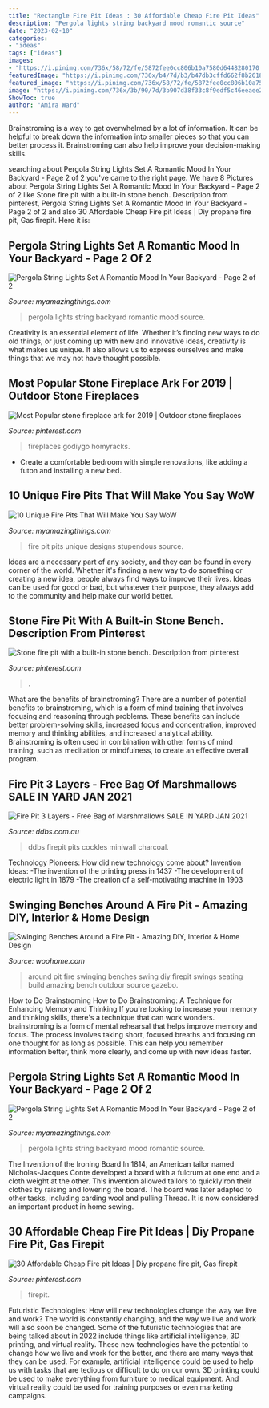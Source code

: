 ```yaml
---
title: "Rectangle Fire Pit Ideas : 30 Affordable Cheap Fire Pit Ideas"
description: "Pergola lights string backyard mood romantic source"
date: "2023-02-10"
categories:
- "ideas"
tags: ["ideas"]
images:
- "https://i.pinimg.com/736x/58/72/fe/5872fee0cc806b10a7580d6448280170.jpg"
featuredImage: "https://i.pinimg.com/736x/b4/7d/b3/b47db3cffd662f8b2618ee1bb0a272e9.jpg"
featured_image: "https://i.pinimg.com/736x/58/72/fe/5872fee0cc806b10a7580d6448280170.jpg"
image: "https://i.pinimg.com/736x/3b/90/7d/3b907d38f33c8f9edf5c46eeaee29e09--backyard-fire-pits-outdoor-fire-pits.jpg"
ShowToc: true
author: "Amira Ward"
---
```



Brainstroming is a way to get overwhelmed by a lot of information. It can be helpful to break down the information into smaller pieces so that you can better process it. Brainstroming can also help improve your decision-making skills.

	

		
searching about Pergola String Lights Set A Romantic Mood In Your Backyard - Page 2 of 2 you've came to the right page. We have 8 Pictures about Pergola String Lights Set A Romantic Mood In Your Backyard - Page 2 of 2 like Stone fire pit with a built-in stone bench. Description from pinterest, Pergola String Lights Set A Romantic Mood In Your Backyard - Page 2 of 2 and also 30 Affordable Cheap Fire pit Ideas | Diy propane fire pit, Gas firepit. Here it is:
		
    
## Pergola String Lights Set A Romantic Mood In Your Backyard - Page 2 Of 2

<img loading=lazy src="http://myamazingthings.com/wp-content/uploads/2017/05/pergola-lights.jpg" onerror="this.onerror=null;this.src='https://tse4.mm.bing.net/th?id=OIP.vhPaB5-T6T5AULfFtlGCZgHaHa&amp;pid=15.1';" alt="Pergola String Lights Set A Romantic Mood In Your Backyard - Page 2 of 2">

_Source: myamazingthings.com_

>pergola lights string backyard romantic mood source. 

	

Creativity is an essential element of life. Whether it’s finding new ways to do old things, or just coming up with new and innovative ideas, creativity is what makes us unique. It also allows us to express ourselves and make things that we may not have thought possible.

    
## Most Popular Stone Fireplace Ark For 2019 | Outdoor Stone Fireplaces

<img loading=lazy src="https://i.pinimg.com/736x/b4/7d/b3/b47db3cffd662f8b2618ee1bb0a272e9.jpg" onerror="this.onerror=null;this.src='https://tse3.mm.bing.net/th?id=OIP.UDrOzFy18BmRrGZ2ruvHpAHaLH&amp;pid=15.1';" alt="Most Popular stone fireplace ark for 2019 | Outdoor stone fireplaces">

_Source: pinterest.com_

>fireplaces godiygo homyracks. 

	

- Create a comfortable bedroom with simple renovations, like adding a futon and installing a new bed. 

    
## 10 Unique Fire Pits That Will Make You Say WoW

<img loading=lazy src="http://myamazingthings.com/wp-content/uploads/2017/01/firepit1.jpg" onerror="this.onerror=null;this.src='https://tse2.mm.bing.net/th?id=OIP.P5eDqHMW9mWsZ0Sxj-xvsgHaJ6&amp;pid=15.1';" alt="10 Unique Fire Pits That Will Make You Say WoW">

_Source: myamazingthings.com_

>fire pit pits unique designs stupendous source. 

	

Ideas are a necessary part of any society, and they can be found in every corner of the world. Whether it's finding a new way to do something or creating a new idea, people always find ways to improve their lives. Ideas can be used for good or bad, but whatever their purpose, they always add to the community and help make our world better.

    
## Stone Fire Pit With A Built-in Stone Bench. Description From Pinterest

<img loading=lazy src="https://i.pinimg.com/736x/3b/90/7d/3b907d38f33c8f9edf5c46eeaee29e09--backyard-fire-pits-outdoor-fire-pits.jpg" onerror="this.onerror=null;this.src='https://tse3.mm.bing.net/th?id=OIP.Wv9tAg6yd27wgyaau3xm8ADYEg&amp;pid=15.1';" alt="Stone fire pit with a built-in stone bench. Description from pinterest">

_Source: pinterest.com_

>. 

	

What are the benefits of brainstroming?
There are a number of potential benefits to brainstroming, which is a form of mind training that involves focusing and reasoning through problems. These benefits can include better problem-solving skills, increased focus and concentration, improved memory and thinking abilities, and increased analytical ability. Brainstroming is often used in combination with other forms of mind training, such as meditation or mindfulness, to create an effective overall program.

    
## Fire Pit 3 Layers - Free Bag Of Marshmallows SALE IN YARD JAN 2021

<img loading=lazy src="https://www.ddbs.com.au/wp-content/uploads/2020/06/miniwall-firepit-oatmeal-charcoal-peter-scaled.jpg" onerror="this.onerror=null;this.src='https://tse4.mm.bing.net/th?id=OIP.Gj1LLh2QB9ZpZCBGnrUzigHaHL&amp;pid=15.1';" alt="Fire Pit 3 Layers - Free Bag of Marshmallows SALE IN YARD JAN 2021">

_Source: ddbs.com.au_

>ddbs firepit pits cockles miniwall charcoal. 

	

Technology Pioneers: How did new technology come about?
Invention Ideas: 
-The invention of the printing press in 1437 
-The development of electric light in 1879 
-The creation of a self-motivating machine in 1903

    
## Swinging Benches Around A Fire Pit - Amazing DIY, Interior &amp; Home Design

<img loading=lazy src="http://www.woohome.com/wp-content/uploads/2014/10/swing-around-a-firepit-6.jpg" onerror="this.onerror=null;this.src='https://tse3.mm.bing.net/th?id=OIP.ePAbQJdGSrrG3Yj_ScOBlgHaFY&amp;pid=15.1';" alt="Swinging Benches Around a Fire Pit - Amazing DIY, Interior &amp; Home Design">

_Source: woohome.com_

>around pit fire swinging benches swing diy firepit swings seating build amazing bench outdoor source gazebo. 

	

How to Do Brainstroming
How to Do Brainstroming: A Technique for Enhancing Memory and Thinking
If you're looking to increase your memory and thinking skills, there's a technique that can work wonders. brainstroming is a form of mental rehearsal that helps improve memory and focus. The process involves taking short, focused breaths and focusing on one thought for as long as possible. This can help you remember information better, think more clearly, and come up with new ideas faster.

    
## Pergola String Lights Set A Romantic Mood In Your Backyard - Page 2 Of 2

<img loading=lazy src="http://myamazingthings.com/wp-content/uploads/2017/05/pergola.jpg" onerror="this.onerror=null;this.src='https://tse4.mm.bing.net/th?id=OIP.b40I7aRPD2--Q4iv-wX3ZwHaLI&amp;pid=15.1';" alt="Pergola String Lights Set A Romantic Mood In Your Backyard - Page 2 of 2">

_Source: myamazingthings.com_

>pergola lights string backyard mood romantic source. 

	

The Invention of the Ironing Board
In 1814, an American tailor named Nicholas-Jacques Conte developed a board with a fulcrum at one end and a cloth weight at the other. This invention allowed tailors to quicklyIron their clothes by raising and lowering the board. The board was later adapted to other tasks, including carding wool and pulling Thread. It is now considered an important product in home sewing.

    
## 30 Affordable Cheap Fire Pit Ideas | Diy Propane Fire Pit, Gas Firepit

<img loading=lazy src="https://i.pinimg.com/736x/58/72/fe/5872fee0cc806b10a7580d6448280170.jpg" onerror="this.onerror=null;this.src='https://tse1.mm.bing.net/th?id=OIP.MiZQbzS3NuVYmW1xrZ0qIgHaLH&amp;pid=15.1';" alt="30 Affordable Cheap Fire pit Ideas | Diy propane fire pit, Gas firepit">

_Source: pinterest.com_

>firepit. 

	

Futuristic Technologies: How will new technologies change the way we live and work?
The world is constantly changing, and the way we live and work will also soon be changed. Some of the futuristic technologies that are being talked about in 2022 include things like artificial intelligence, 3D printing, and virtual reality. These new technologies have the potential to change how we live and work for the better, and there are many ways that they can be used. For example, artificial intelligence could be used to help us with tasks that are tedious or difficult to do on our own. 3D printing could be used to make everything from furniture to medical equipment. And virtual reality could be used for training purposes or even marketing campaigns.

